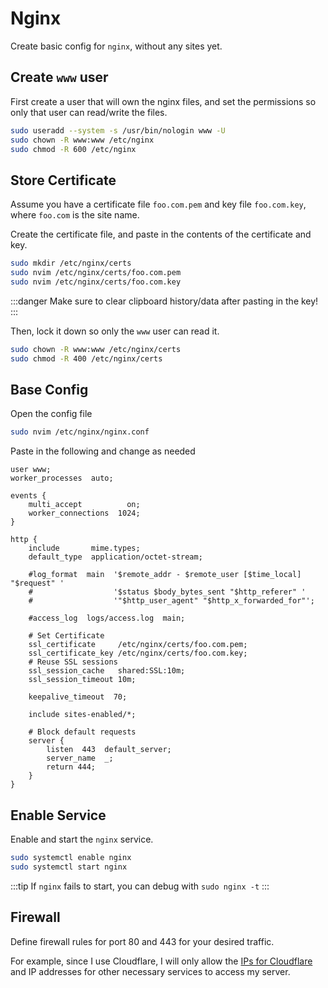 # Nginx
Create basic config for `nginx`, without any sites yet.

## Create `www` user
First create a user that will own the nginx files, and set the permissions
so only that user can read/write the files.
```bash
sudo useradd --system -s /usr/bin/nologin www -U
sudo chown -R www:www /etc/nginx
sudo chmod -R 600 /etc/nginx
```

## Store Certificate
Assume you have a certificate file `foo.com.pem` and key file `foo.com.key`,
where `foo.com` is the site name.

Create the certificate file, and paste in the contents of the certificate and key.
```bash
sudo mkdir /etc/nginx/certs
sudo nvim /etc/nginx/certs/foo.com.pem
sudo nvim /etc/nginx/certs/foo.com.key
```
:::danger
Make sure to clear clipboard history/data after pasting in the key!
:::

Then, lock it down so only the `www` user can read it.
```bash
sudo chown -R www:www /etc/nginx/certs
sudo chmod -R 400 /etc/nginx/certs
```

## Base Config

Open the config file
```bash
sudo nvim /etc/nginx/nginx.conf
```
Paste in the following and change as needed
```nginx
user www;
worker_processes  auto;

events {
    multi_accept          on;
    worker_connections  1024;
}

http {
    include       mime.types;
    default_type  application/octet-stream;

    #log_format  main  '$remote_addr - $remote_user [$time_local] "$request" '
    #                  '$status $body_bytes_sent "$http_referer" '
    #                  '"$http_user_agent" "$http_x_forwarded_for"';

    #access_log  logs/access.log  main;

    # Set Certificate
    ssl_certificate     /etc/nginx/certs/foo.com.pem;
    ssl_certificate_key /etc/nginx/certs/foo.com.key;
    # Reuse SSL sessions
    ssl_session_cache   shared:SSL:10m;
    ssl_session_timeout 10m;

    keepalive_timeout  70;

    include sites-enabled/*;

    # Block default requests
    server {
        listen  443  default_server;
        server_name  _;
        return 444;
    }
}
```

## Enable Service
Enable and start the `nginx` service.
```bash
sudo systemctl enable nginx
sudo systemctl start nginx
```
:::tip
If `nginx` fails to start, you can debug with `sudo nginx -t`
:::

## Firewall
Define firewall rules for port 80 and 443
for your desired traffic.

For example, since I use Cloudflare,
I will only allow the [IPs for Cloudflare](https://www.cloudflare.com/ips/)
and IP addresses for other necessary services
to access my server.
